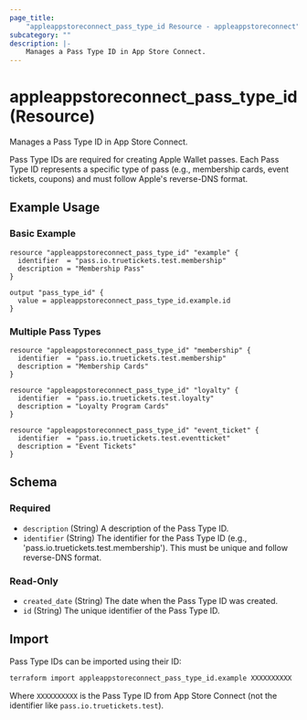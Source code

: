 ```yaml
---
page_title:
    "appleappstoreconnect_pass_type_id Resource - appleappstoreconnect"
subcategory: ""
description: |-
    Manages a Pass Type ID in App Store Connect.
---
```


# appleappstoreconnect_pass_type_id (Resource)

Manages a Pass Type ID in App Store Connect.

Pass Type IDs are required for creating Apple Wallet passes. Each Pass
Type ID represents a specific type of pass (e.g., membership cards,
event tickets, coupons) and must follow Apple's reverse-DNS format.

## Example Usage

### Basic Example

```hcl
resource "appleappstoreconnect_pass_type_id" "example" {
  identifier  = "pass.io.truetickets.test.membership"
  description = "Membership Pass"
}

output "pass_type_id" {
  value = appleappstoreconnect_pass_type_id.example.id
}
```

### Multiple Pass Types

```hcl
resource "appleappstoreconnect_pass_type_id" "membership" {
  identifier  = "pass.io.truetickets.test.membership"
  description = "Membership Cards"
}

resource "appleappstoreconnect_pass_type_id" "loyalty" {
  identifier  = "pass.io.truetickets.test.loyalty"
  description = "Loyalty Program Cards"
}

resource "appleappstoreconnect_pass_type_id" "event_ticket" {
  identifier  = "pass.io.truetickets.test.eventticket"
  description = "Event Tickets"
}
```

<!-- schema generated by tfplugindocs -->

## Schema

### Required

- `description` (String) A description of the Pass Type ID.
- `identifier` (String) The identifier for the Pass Type ID (e.g.,
  'pass.io.truetickets.test.membership'). This must be unique and follow
  reverse-DNS format.

### Read-Only

- `created_date` (String) The date when the Pass Type ID was created.
- `id` (String) The unique identifier of the Pass Type ID.

## Import

Pass Type IDs can be imported using their ID:

```bash
terraform import appleappstoreconnect_pass_type_id.example XXXXXXXXXX
```

Where `XXXXXXXXXX` is the Pass Type ID from App Store Connect (not the
identifier like `pass.io.truetickets.test`).
